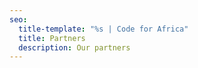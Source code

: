 ```yaml
---
seo:
  title-template: "%s | Code for Africa"
  title: Partners
  description: Our partners
---
```

